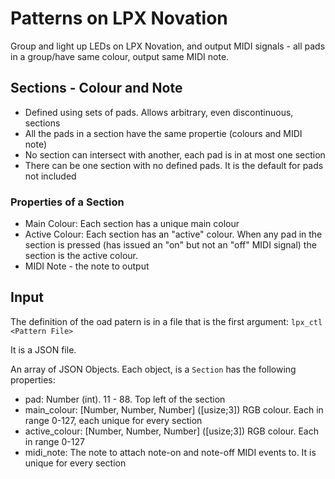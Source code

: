 # Patterns on LPX Novation

Group and light up LEDs on LPX Novation, and output MIDI signals - all pads in a group/have same colour, output same MIDI note.

## Sections - Colour and Note

* Defined using sets of pads. Allows arbitrary, even discontinuous, sections
* All the pads in a section have the same propertie (colours and MIDI note)
* No section can intersect with another, each pad is in at most one section
* There can be one section with no defined pads. It is the default for pads not included

### Properties of a Section

* Main Colour: Each section has a unique main colour
* Active Colour: Each section has an "active" colour.  When any pad in
  the section is pressed (has issued an "on" but not an "off" MIDI
  signal) the section  is the active colour.
* MIDI Note - the note to output

## Input

The definition of the oad patern is in a file that is the first argument: `lpx_ctl <Pattern File>`

It is a JSON file.

An array of JSON Objects.  Each object, is a `Section` has the
following properties:

* pad: Number (int).  11 - 88.  Top left of the section
* main_colour: [Number, Number, Number] ([usize;3]) RGB colour.  Each
  in range 0-127, each unique for every section
* active_colour: [Number, Number, Number] ([usize;3]) RGB colour.
  Each in range 0-127
* midi_note: The note to attach note-on and note-off MIDI events to.
  It is unique for every section
